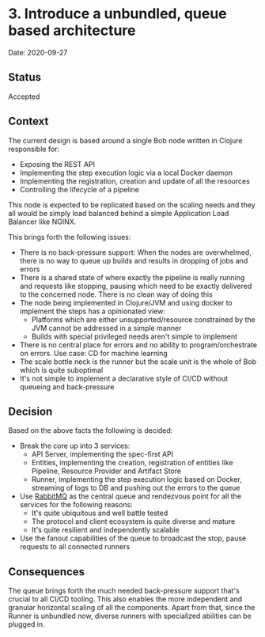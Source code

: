 # 3. Introduce a unbundled, queue based architecture

Date: 2020-09-27

## Status

Accepted

## Context

The current design is based around a single Bob node written in Clojure responsible for:

- Exposing the REST API
- Implementing the step execution logic via a local Docker daemon
- Implementing the registration, creation and update of all the resources
- Controlling the lifecycle of a pipeline

This node is expected to be replicated based on the scaling needs and they all would be simply load balanced behind a simple Application Load Balancer like NGINX.

This brings forth the following issues:

- There is no back-pressure support: When the nodes are overwhelmed, there is no way to queue up builds and results in dropping of jobs and errors
- There is a shared state of where exactly the pipeline is really running and requests like stopping, pausing which need to be exactly delivered to the concerned node. There is no clean way of doing this
- The node being implemented in Clojure/JVM and using docker to implement the steps has a opinionated view:
  - Platforms which are either unsupported/resource constrained by the JVM cannot be addressed in a simple manner
  - Builds with special privileged needs aren't simple to implement
- There is no central place for errors and no ability to program/orchestrate on errors. Use case: CD for machine learning
- The scale bottle neck is the runner but the scale unit is the whole of Bob which is quite suboptimal
- It's not simple to implement a declarative style of CI/CD without queueing and back-pressure

## Decision

Based on the above facts the following is decided:

- Break the core up into 3 services:
  - API Server, implementing the spec-first API
  - Entities, implementing the creation, registration of entities like Pipeline, Resource Provider and Artifact Store
  - Runner, implementing the step execution logic based on Docker, streaming of logs to DB and pushing out the errors to the queue
- Use [RabbitMQ](https://www.rabbitmq.com/) as the central queue and rendezvous point for all the services for the following reasons:
  - It's quite ubiquitous and well battle tested
  - The protocol and client ecosystem is quite diverse and mature
  - It's quite resilient and independently scalable
- Use the fanout capabilities of the queue to broadcast the stop, pause requests to all connected runners

## Consequences

The queue brings forth the much needed back-pressure support that's crucial to all CI/CD tooling. This also enables the more independent and granular horizontal scaling of all the components. Apart from that, since the Runner is unbundled now, diverse runners with specialized abilities can be plugged in.
